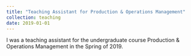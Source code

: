 ```yaml
---
title: "Teaching Assistant for Production & Operations Management"
collection: teaching
date: 2019-01-01
---
```


I was a teaching assistant for the undergraduate course Production & Operations Management in the Spring of 2019.
